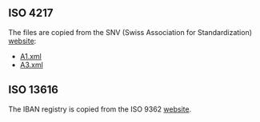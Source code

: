 ﻿## ISO 4217

The files are copied from the SNV (Swiss Association for Standardization)
[website](http://www.currency-iso.org/en/home.html):
- [A1.xml](http://www.currency-iso.org/en/home/tables/table-a1.html)
- [A3.xml](http://www.currency-iso.org/en/home/tables/table-a3.html)

## ISO 13616

The IBAN registry is copied from the ISO 9362
[website](https://www.iso9362.org/iso_13616_iban.html).